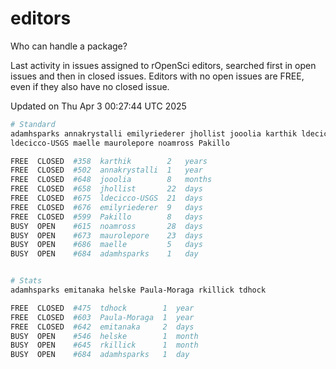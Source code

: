 # editors

Who can handle a package?

Last activity in issues assigned to rOpenSci editors, searched first in open
issues and then in closed issues. Editors with no open issues are FREE, even if
they also have no closed issue.


Updated on Thu Apr 3 00:27:44 UTC 2025

```bash
# Standard
adamhsparks annakrystalli emilyriederer jhollist jooolia karthik ldecicco
ldecicco-USGS maelle maurolepore noamross Pakillo

FREE  CLOSED  #358  karthik        2   years
FREE  CLOSED  #502  annakrystalli  1   year
FREE  CLOSED  #648  jooolia        8   months
FREE  CLOSED  #658  jhollist       22  days
FREE  CLOSED  #675  ldecicco-USGS  21  days
FREE  CLOSED  #676  emilyriederer  9   days
FREE  CLOSED  #599  Pakillo        8   days
BUSY  OPEN    #615  noamross       28  days
BUSY  OPEN    #673  maurolepore    23  days
BUSY  OPEN    #686  maelle         5   days
BUSY  OPEN    #684  adamhsparks    1   day


# Stats
adamhsparks emitanaka helske Paula-Moraga rkillick tdhock

FREE  CLOSED  #475  tdhock        1  year
FREE  CLOSED  #603  Paula-Moraga  1  year
FREE  CLOSED  #642  emitanaka     2  days
BUSY  OPEN    #546  helske        1  month
BUSY  OPEN    #645  rkillick      1  month
BUSY  OPEN    #684  adamhsparks   1  day
```
